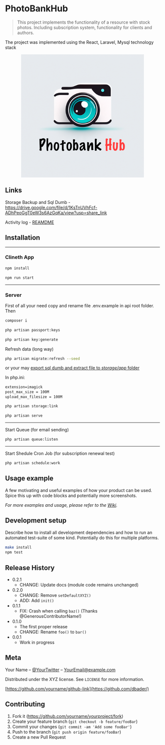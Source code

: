 # PhotoBankHub
> This project implements the functionality of a resource with stock photos. Including subscription system, functionality for clients and authors.


The project was implemented using the React, Laravel, Mysql technology stack

<div style="display: flex; justify-content: center;">
<img src="assets/logo/logo_with_lable.png" alt="Markdownify" width="400" style="max-width: 100%;">
</div>

## Links 

Storage Backup and Sql Dumb - https://drive.google.com/file/d/1KsTnUVhFcf-ADhPeoGgT0eW3s6AzGqKa/view?usp=share_link

Activity log - [REAMDME](/api/README.md)

## Installation

---
### Clineth App


```sh 
npm install 
```

```sh 
npm run start 
```

--- 

### Server

First of all your need copy and rename file .env.example in api  root folder.
<br />
Then 


```sh
composer i
```

```sh
php artisan passport:keys
```

```sh 
php artisan key:generate
```

Refresh data (long way)
```sh 
php artisan migrate:refresh --seed 
```
or your may [export sql dumb and extract file to <i>storage/app</i> folder](https://drive.google.com/file/d/1KsTnUVhFcf-ADhPeoGgT0eW3s6AzGqKa/view?usp=share_link) 


In php.ini: 

```
extension=imagick
post_max_size = 100M
upload_max_filesize = 100M
```

```sh
php artisan storage:link
```

```sh
php artisan serve
```


--- 
Start Queue (for email sending)
```sh
php artisan queue:listen 
```
--- 
Start Shedule Cron Job (for subscription renewal test)
```sh
php artisan schedule:work 
```


## Usage example

A few motivating and useful examples of how your product can be used. Spice this up with code blocks and potentially more screenshots.

_For more examples and usage, please refer to the [Wiki][wiki]._

## Development setup

Describe how to install all development dependencies and how to run an automated test-suite of some kind. Potentially do this for multiple platforms.

```sh
make install
npm test
```

## Release History

* 0.2.1
    * CHANGE: Update docs (module code remains unchanged)
* 0.2.0
    * CHANGE: Remove `setDefaultXYZ()`
    * ADD: Add `init()`
* 0.1.1
    * FIX: Crash when calling `baz()` (Thanks @GenerousContributorName!)
* 0.1.0
    * The first proper release
    * CHANGE: Rename `foo()` to `bar()`
* 0.0.1
    * Work in progress

## Meta

Your Name – [@YourTwitter](https://twitter.com/dbader_org) – YourEmail@example.com

Distributed under the XYZ license. See ``LICENSE`` for more information.

[https://github.com/yourname/github-link](https://github.com/dbader/)

## Contributing

1. Fork it (<https://github.com/yourname/yourproject/fork>)
2. Create your feature branch (`git checkout -b feature/fooBar`)
3. Commit your changes (`git commit -am 'Add some fooBar'`)
4. Push to the branch (`git push origin feature/fooBar`)
5. Create a new Pull Request

<!-- Markdown link & img dfn's -->
[npm-image]: https://img.shields.io/npm/v/datadog-metrics.svg?style=flat-square
[npm-url]: https://npmjs.org/package/datadog-metrics
[npm-downloads]: https://img.shields.io/npm/dm/datadog-metrics.svg?style=flat-square
[travis-image]: https://img.shields.io/travis/dbader/node-datadog-metrics/master.svg?style=flat-square
[travis-url]: https://travis-ci.org/dbader/node-datadog-metrics
[wiki]: https://github.com/yourname/yourproject/wiki

